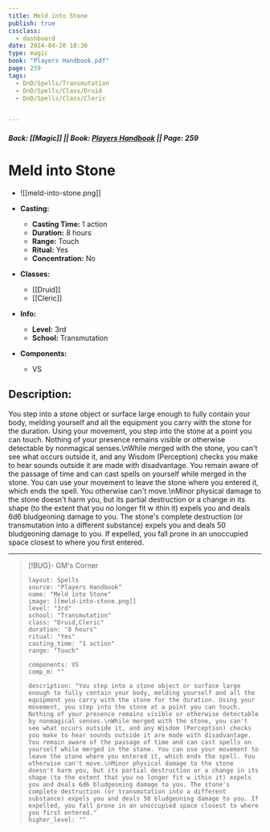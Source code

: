 ```yaml
---
title: Meld into Stone
publish: true
cssclass:
  - dashboard
date: 2024-04-20 18:30
type: magic
book: "Players Handbook.pdf"
page: 259
tags:
  - DnD/Spells/Transmutation
  - DnD/Spells/Class/Druid
  - DnD/Spells/Class/Cleric


---
```


##### Back: [[Magic]] || Book: [Players Handbook](https://drive.google.com/drive/folders/1O5bhpYizcIT5xxAoLOuzCRht_PVS7VSG?usp=sharing) || Page: 259

# Meld into Stone
- ![[meld-into-stone.png]]
- **Casting:**
    - **Casting Time:** 1 action
    - **Duration:** 8 hours
    - **Range:** Touch
    - **Ritual:** Yes
    - **Concentration:** No
- **Classes:**
    - [[Druid]]
    - [[Cleric]]

- **Info:**
    - **Level:** 3rd
    - **School:** Transmutation
- **Components:**
    - VS


## Description:
You step into a stone object or surface large enough to fully contain your body, melding yourself and all the equipment you carry with the stone for the duration. Using your movement, you step into the stone at a point you can touch. Nothing of your presence remains visible or otherwise detectable by nonmagical senses.\nWhile merged with the stone, you can't see what occurs outside it, and any Wisdom (Perception) checks you make to hear sounds outside it are made with disadvantage. You remain aware of the passage of time and can cast spells on yourself while merged in the stone. You can use your movement to leave the stone where you entered it, which ends the spell. You otherwise can't move.\nMinor physical damage to the stone doesn't harm you, but its partial destruction or a change in its shape (to the extent that you no longer fit w ithin it) expels you and deals 6d6 bludgeoning damage to you. The stone's complete destruction (or transmutation into a different substance) expels you and deals 50 bludgeoning damage to you. If expelled, you fall prone in an unoccupied space closest to where you first entered.



---

> [!BUG]- GM's Corner
>
> ```statblock
> layout: Spells
> source: "Players Handbook"
> name: "Meld into Stone"
> image: [[meld-into-stone.png]]
> level: "3rd"
> school: "Transmutation"
> class: "Druid,Cleric"
> duration: "8 hours"
> ritual: "Yes"
> casting_time: "1 action"
> range: "Touch"
>
> components: VS
> comp_m: ""
>
> description: "You step into a stone object or surface large enough to fully contain your body, melding yourself and all the equipment you carry with the stone for the duration. Using your movement, you step into the stone at a point you can touch. Nothing of your presence remains visible or otherwise detectable by nonmagical senses.\nWhile merged with the stone, you can't see what occurs outside it, and any Wisdom (Perception) checks you make to hear sounds outside it are made with disadvantage. You remain aware of the passage of time and can cast spells on yourself while merged in the stone. You can use your movement to leave the stone where you entered it, which ends the spell. You otherwise can't move.\nMinor physical damage to the stone doesn't harm you, but its partial destruction or a change in its shape (to the extent that you no longer fit w ithin it) expels you and deals 6d6 bludgeoning damage to you. The stone's complete destruction (or transmutation into a different substance) expels you and deals 50 bludgeoning damage to you. If expelled, you fall prone in an unoccupied space closest to where you first entered."
> higher_level: ""
> ```

